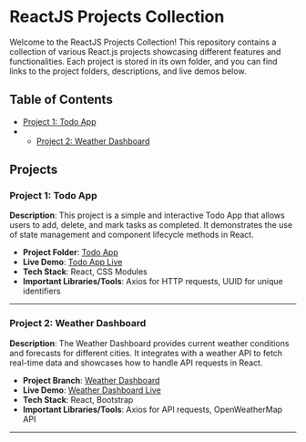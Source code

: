# ReactJS Projects Collection

Welcome to the ReactJS Projects Collection! This repository contains a collection of various React.js projects showcasing different features and functionalities. Each project is stored in its own folder, and you can find links to the project folders, descriptions, and live demos below.

## Table of Contents

- [Project 1: Todo App](#project-1-todo-app)
- - [Project 2: Weather Dashboard](#project-2-weather-dashboard)

## Projects

### Project 1: Todo App

**Description**: This project is a simple and interactive Todo App that allows users to add, delete, and mark tasks as completed. It demonstrates the use of state management and component lifecycle methods in React.

- **Project Folder**: [Todo App](https://github.com/bdushimi/react-level-up/tree/trello-clone)
- **Live Demo**: [Todo App Live](https://example.com/todoapp)
- **Tech Stack**: React, CSS Modules
- **Important Libraries/Tools**: Axios for HTTP requests, UUID for unique identifiers

---

### Project 2: Weather Dashboard

**Description**: The Weather Dashboard provides current weather conditions and forecasts for different cities. It integrates with a weather API to fetch real-time data and showcases how to handle API requests in React.

- **Project Branch**: [Weather Dashboard](https://github.com/yourusername/reactjs-projects-collection/tree/weather-dashboard)
- **Live Demo**: [Weather Dashboard Live](https://example.com/weatherdashboard)
- **Tech Stack**: React, Bootstrap
- **Important Libraries/Tools**: Axios for API requests, OpenWeatherMap API

---
